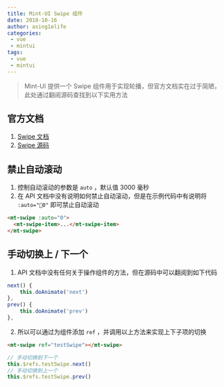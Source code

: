 ```yaml
---
title: Mint-UI Swipe 组件
date: 2018-10-16
author: asing1elife
categories:
 - vue
 - mintui
tags:
 - vue
 - mintui
--- 
```

> Mint-UI 提供一个 Swipe 组件用于实现轮播，但官方文档实在过于简陋，此处通过翻阅源码查找到以下实用方法  

## 官方文档
1. [Swipe 文档](https://mint-ui.github.io/docs/#/zh-cn2/swipe)
2. [Swipe 源码](https://github.com/ElemeFE/mint-ui/blob/master/packages/swipe/src/swipe.vue)

## 禁止自动滚动
1. 控制自动滚动的参数是 `auto` ，默认值 3000 毫秒
2. 在 API 文档中没有说明如何禁止自动滚动，但是在示例代码中有说明将 `:auto="0"` 即可禁止自动滚动

```html
<mt-swipe :auto="0">
  <mt-swipe-item>...</mt-swipe-item>
</mt-swipe>
```

## 手动切换上 / 下一个
1. API 文档中没有任何关于操作组件的方法，但在源码中可以翻阅到如下代码

```js
next() {
	this.doAnimate('next')
},
prev() {
	this.doAnimate('prev')
},
```
2. 所以可以通过为组件添加 `ref` ，并调用以上方法来实现上下子项的切换

```html
<mt-swipe ref="testSwipe"></mt-swipe>
```
```js
// 手动切换到下一个
this.$refs.testSwipe.next()
// 手动切换到上一个
this.$refs.testSwipe.prev()
```